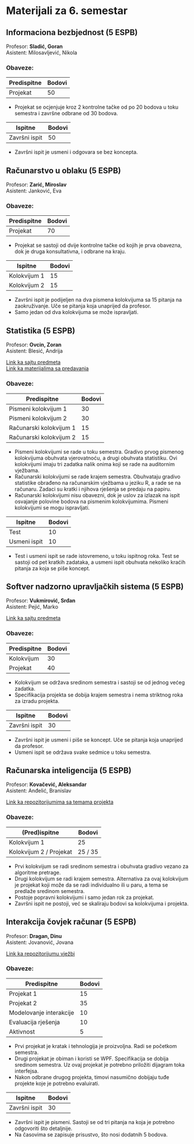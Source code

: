 # Materijali za 6. semestar
  
## Informaciona bezbjednost (5 ESPB)
Profesor: **Sladić, Goran**  
Asistent: Milosavljević, Nikola 

### Obaveze:

| Predispitne  | Bodovi
| ------------- | ------------- | 
| Projekat  | 50 

* Projekat se ocjenjuje kroz 2 kontrolne tačke od po 20 bodova u toku semestra i završne odbrane od 30 bodova. 
 
| Ispitne | Bodovi
| ------------- | ------------- | 
| Završni ispit  | 50

* Završni ispit je usmeni i odgovara se bez koncepta.

## Računarstvo u oblaku (5 ESPB)
Profesor: **Zarić, Miroslav**  
Asistent: Janković, Eva

### Obaveze:
| Predispitne  | Bodovi
| ------------- | ------------- | 
| Projekat | 70

* Projekat se sastoji od dvije kontrolne tačke od kojih je prva obavezna, dok je druga konsultativna, i odbrane na kraju.
  
| Ispitne  | Bodovi
| ------------- | ------------- | 
| Kolokvijum 1 | 15
| Kolokvijum 2 | 15

* Završni ispit je podijeljen na dva pismena kolokvijuma sa 15 pitanja na zaokruživanje. Uče se pitanja koja unaprijed da profesor.
* Samo jedan od dva kolokvijuma se može ispravljati.

## Statistika (5 ESPB)
Profesor: **Ovcin, Zoran**  
Asistent: Blesić, Andrija

[Link ka sajtu predmeta](https://nblok306.ftn.uns.ac.rs/~zoran/?page_id=3505)  
[Link ka materijalima sa predavanja](https://nblok306.ftn.uns.ac.rs/~zoran/A/)

### Obaveze:

| Predispitne  | Bodovi
| ------------- | ------------- | 
| Pismeni kolokvijum 1 | 30 
| Pismeni kolokvijum 2 | 30 
| Računarski kolokvijum 1 | 15 
| Računarski kolokvijum 2 | 15

* Pismeni kolokvijumi se rade u toku semestra. Gradivo prvog pismenog kolokvijuma obuhvata vjerovatnoću, a drugi obuhvata statistiku. Ovi kolokvijumi imaju tri zadatka nalik onima koji se rade na auditornim vježbama.
* Računarski kolokvijumi se rade krajem semestra. Obuhvataju gradivo statistike obrađeno na računarskim vježbama u jeziku R, a rade se na računaru. Zadaci su kratki i njihova rješenja se predaju na papiru.
* Računarski kolokvijumi nisu obavezni, dok je uslov za izlazak na ispit osvajanje polovine bodova na pismenim kolokvijumima. Pismeni kolokvijumi se mogu ispravljati.
  
| Ispitne  | Bodovi
| ------------- | ------------- | 
| Test | 10 
| Usmeni ispit | 10

* Test i usmeni ispit se rade istovremeno, u toku ispitnog roka. Test se sastoji od pet kratkih zadataka, a usmeni ispit obuhvata nekoliko kraćih pitanja za koja se piše koncept.


## Softver nadzorno upravljačkih sistema (5 ESPB)
Profesor: **Vukmirović, Srđan**  
Asistent: Pejić, Marko

[Link ka sajtu predmeta](http://www.automatika.ftn.uns.ac.rs/nastavni-materijali-snus)  

### Obaveze:

| Predispitne  | Bodovi
| ------------- | ------------- | 
| Kolokvijum | 30
| Projekat | 40

* Kolokvijum se održava sredinom semestra i sastoji se od jednog većeg zadatka.
* Specifikacija projekta se dobija krajem semestra i nema striktnog roka za izradu projekta.

| Ispitne | Bodovi
| ------------- | ------------- | 
| Završni ispit | 30

* Završni ispit je usmeni i piše se koncept. Uče se pitanja koja unaprijed da profesor.
* Usmeni ispit se održava svake sedmice u toku semestra.

## Računarska inteligencija (5 ESPB)
Profesor: **Kovačević, Aleksandar**  
Asistent: Anđelić, Branislav

[Link ka repozitorijumima sa temama projekta](https://github.com/ftn-ai-lab)  

### Obaveze:


| (Pred)ispitne  | Bodovi
| ------------- | ------------- | 
| Kolokvijum 1 | 25
| Kolokvijum 2 / Projekat | 25 / 35

* Prvi kolokvijum se radi sredinom semestra i obuhvata gradivo vezano za algoritme pretrage.
* Drugi kolokvijum se radi krajem semestra. Alternativa za ovaj kolokvijum je projekat koji može da se radi individualno ili u paru, a tema se predlaže sredinom semestra.
* Postoje popravni kolokvijumi i samo jedan rok za projekat.
* Završni ispit ne postoji, već se skaliraju bodovi sa kolokvijuma i projekta.

## Interakcija čovjek računar (5 ESPB)
Profesor: **Dragan, Dinu**  
Asistent: Jovanović, Jovana

[Link ka repozitorijumu vježbi](https://github.com/FTN-SIIT-HCI-2022/HCI-2023)  

### Obaveze:

| Predispitne  | Bodovi
| ------------- | ------------- | 
| Projekat 1 | 15
| Projekat 2 | 35
| Modelovanje interakcije | 10
| Evaluacija rješenja | 10
| Aktivnost | 5

* Prvi projekat je kratak i tehnologija je proizvoljna. Radi se početkom semestra.
* Drugi projekat je obiman i koristi se WPF. Specifikacija se dobija sredinom semestra. Uz ovaj projekat je potrebno priložiti dijagram toka interfejsa.
* Nakon odbrane drugog projekta, timovi nasumično dobijaju tuđe projekte koje je potrebno evaluirati.
  
| Ispitne | Bodovi
| ------------- | ------------- | 
| Završni ispit | 30

* Završni ispit je pismeni. Sastoji se od tri pitanja na koja je potrebno odgovoriti što detaljnije.
* Na časovima se zapisuje prisustvo, što nosi dodatnih 5 bodova. 

